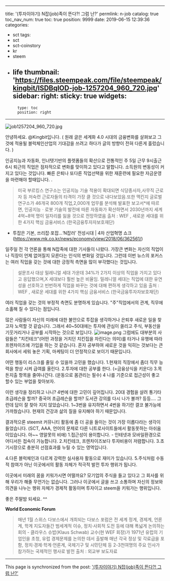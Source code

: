 
---
title: '(투자이야기) N잡(job)족이 뜬다?! 그럼 난?'
permlink: n-job
catalog: true
toc_nav_num: true
toc: true
position: 9999
date: 2019-06-15 12:39:36
categories:
- sct
tags:
- sct
- sct-coinstory
- kr
- steem
- life
thumbnail: 'https://files.steempeak.com/file/steempeak/kingbit/ISDBqIOD-job-1257204_960_720.jpg'
sidebar:
    right:
        sticky: true
widgets:
    -
        type: toc
        position: right
---


![job1257204_960_720.jpg](https://files.steempeak.com/file/steempeak/kingbit/ISDBqIOD-job-1257204_960_720.jpg)

안녕하세요. @Kingbit입니다. ( 원래 글은 세계화 4.0 시대의 금융변화를 살펴보고 그것에 적용될 블럭체인산업의 기대감을 쓰려고 하다가 글의 방향이 전혀 다른게 흘렀습니다.  )

인공지능과 자동화, 인너텟기반의 플렛폼들의 확산으로 전통적인 주 5일 근무 9시출근 6시 퇴근의 직업은 점차적으로 변화를 맞이하고 있다고 말합니다. 소득원의 변동성이 커지고 있다는 것입니다. 빠른 은퇴나 또다른 직업선택을 위한 재훈련에 필요한 자금운영을 마련해야 할때입니다. . 

>미국 부르킹스 연구소는 인공지능 기술 적용이 확대되면 식당종사자,사무직 근로자 등 저숙련 근로자들의 타격이 가장 클 것으로 내다보았음.또한 맥킨지 글로벌 연구소가 46개국 800개 직업,2,000개 업무를 분석해 발표한 보고서*에 따르면, 인공지능ㆍ로봇 기술의 발전에 따른 자동화가 확산하면서 2030년까지 세계 4억~8억 명이 일자리를 잃을 것으로 전망하였음
출처 : WEF , 새로운 세대를 위한 4가지 핵심 금융서비스 (한국금융투자자보호재단)



 
- 투잡은 기본, 쓰리잡·포잡…‘N잡러’ 전성시대 | 4차 산업혁명 쇼크 (https://www.mk.co.kr/news/economy/view/2018/06/362561/)

일주일 전 각 언론을 통해 N잡족에 대한 기사들이 나왔다. 가장큰 변화는 자신의 직업이나 직장이 언제 없어질지 모른다는 인식의 변화일 것입니다. 그런데 이번 뉴스의 포커스는 여러 직업을 갖는 것에 대한 긍정적 측면을 많이 부각했다는 것입니다.

>설문조사 대상 밀레니얼 세대 가운데 34%가 2가지 이상의 직업을 가지고 있다고 응답했으며,X
세대보다 훨씬 높은 비율임. 밀레니얼 세대는 직업에 대한 유연성을 선호하고 빈번하게 직업을 바꾸는 것에 대해 편하게 생각하고 있음
 출처 : WEF , 새로운 세대를 위한 4가지 핵심 금융서비스 (한국금융투자자보호재단)

여러 직업을 갖는 것의 부정적 측면도 분명하게 있습니다. "주"직업에서의 관계, 직무에 소홀해 질 수 있다는 점입니다. 

많은 사람들이 자신의 미래에 대한 불안으로 투잡을 생각하거나 은퇴후 새로운 일을 찾고자 노력할 것 같습니다. 그래서 40~50대에는 투자에 관심이 쏠리고 주식, 부동산을 기웃거리거나 공부를 시작하는 것으로 보입니다. 
![image.png](https://files.steempeak.com/file/steempeak/kingbit/BfcSjJdw-image.png)
그럼에도 대부분의 사람들은 "치킨테크"(어떤 과정을 거치던 치킨집을 차린다는 의미)를 타거나 유행에 따라 프렌차이즈에 가입을 하는 것 같습니다. 혼자 공부하여 새로운 것을 익히는 것보다는 큰회사에서 세워 놓은 기획, 마케팅이 더 안정적으로 보이기 때문입니다. 

어떤 행동이 리스크를 줄일 수 있을까 고민을 했습니다. 
1.현재의 직장에서 좀더 직무 능력을 향상 시켜 급여를 올린다. 
2.투자에 대한 공부를 한다. (=금융상식을 키운다)
3.목돈지출 항목을 줄여나간다. (운동으로 몸관리는 필수)
4 나를 기준으로 접근성이 좋고 할수 있는 부업을 찾아보자.

이런 생각을 정리하고 나니? 4번에 대한 고민이 깊어집니다. 
20대 경험을 살려 통기타 초급레슨을 할까? 중국어 초급레슨을 할까? 도서관 강의를 다시 나가 볼까? 등등....
그런데 답이 잘 찾아 지지 않았습니다. 
1~3번을 유지하면서 4번을 하기란 결코 불가능에 가까웠습니다. 현재의 건강과 삶의 질을 유지해야 하기 때문입니다. 

결과적으론 steemit 커뮤니티 활동에 좀 더 공을 들이는 것이 가장 이롭다라는 생각이 들었습니다. 
(SCT, AAA, 언어의 문제로 다른 니트로사이트들에서 활동못하는 아쉬움이있습니다. 아~~ 영알못의 비애)
1.접근성이 용이합니다. - 인테넷과 모바일환경으로 어디서든 접속이 가능합니다. 
2.치킨테크, 프렌차이즈보다 투자비용이 저렴합니다. 
3.초기시장으로 충분히 선점효과를 누릴 수 있는 영역입니다.

4.다른 블럭체인과 다르게 강력한 실사용자 활동으로 재미가 있습니다. 
5.주식처럼 수동적 참여가 아닌 이곳에서의 활동 자체가 적극적 발전 투자 행위가 됩니다. 

이곳에서 미래의 꿈을 키워가시면 어떨까요? 
모기업의 주식을 들고 있다고 그 회사를 위해 우리가 해줄 무언가는 없습니다. 
그러나 이곳에서 글을 쓰고 소통하며 자신의 정보와 의견을 나누는 행위 자체가 경제적 활동이며 투자이고 steem을 키워가는 행위입니다. 

좋은 주말밤 되세요. ^^

 
**World Economic Forum**
>매년 1월 스위스 다보스에서 개최되는 다보스 포럼은 전 세계 정계, 경제계, 언론계, 학계 지도자들간 범세계적 이슈, 정치‧사회적 도전 등에 대해 폭넓게 논의하는 회의
      - 클라우스 슈밥(Klaus Schwab) 교수(현 WEF 회장)가 1971년 유럽의 기업인을 초청, 유럽 경제문제를 논의한 데서 출발해 매년 각국 정상 및 각료급을 포함, 정치·경제·학계·언론계, 국제기구 및 시민단체 등 2-3천여명의 주요 인사가 참가하는 국제적인 행사로 발전 출처 : 외교부 보도자료

- - -

This page is synchronized from the post: ['(투자이야기) N잡(job)족이 뜬다?! 그럼 난?'](https://steemit.com/@kingbit/n-job)
